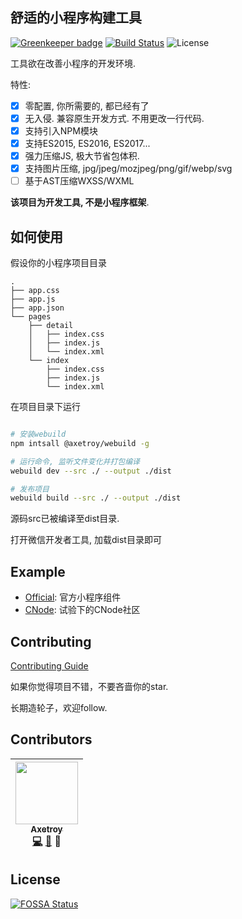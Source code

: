 ## 舒适的小程序构建工具

[![Greenkeeper badge](https://badges.greenkeeper.io/axetroy/webuild.svg)](https://greenkeeper.io/)
[![Build Status](https://travis-ci.org/axetroy/webuild.svg?branch=master)](https://travis-ci.org/axetroy/webuild)
![License](https://img.shields.io/badge/license-Apache-green.svg)

工具欲在改善小程序的开发环境.

特性:

- [x] 零配置, 你所需要的, 都已经有了
- [x] 无入侵. 兼容原生开发方式. 不用更改一行代码.
- [x] 支持引入NPM模块
- [x] 支持ES2015, ES2016, ES2017...
- [x] 强力压缩JS, 极大节省包体积.
- [x] 支持图片压缩, jpg/jpeg/mozjpeg/png/gif/webp/svg
- [ ] 基于AST压缩WXSS/WXML

**该项目为开发工具, 不是小程序框架**.

## 如何使用

假设你的小程序项目目录

```
.
├── app.css
├── app.js
├── app.json
└── pages
    ├── detail
    │   ├── index.css
    │   ├── index.js
    │   └── index.xml
    └── index
        ├── index.css
        ├── index.js
        └── index.xml
```

在项目目录下运行


```bash

# 安装webuild
npm intsall @axetroy/webuild -g

# 运行命令, 监听文件变化并打包编译
webuild dev --src ./ --output ./dist

# 发布项目
webuild build --src ./ --output ./dist
```

源码src已被编译至dist目录.

打开微信开发者工具, 加载dist目录即可

## Example

- [Official](https://github.com/axetroy/WeBuild/tree/master/examples/official): 官方小程序组件
- [CNode](https://github.com/axetroy/WeBuild/tree/master/examples/cnode): 试验下的CNode社区

## Contributing

[Contributing Guide](https://github.com/axetroy/WeBuild/blob/master/CONTRIBUTING.md)

如果你觉得项目不错，不要吝啬你的star.

长期造轮子，欢迎follow.

## Contributors

<!-- ALL-CONTRIBUTORS-LIST:START - Do not remove or modify this section -->
| [<img src="https://avatars1.githubusercontent.com/u/9758711?v=3" width="100px;"/><br /><sub>Axetroy</sub>](http://axetroy.github.io)<br />[💻](https://github.com/axetroy/WeBuild/commits?author=axetroy) [🐛](https://github.com/axetroy/WeBuild/issues?q=author%3Aaxetroy) 🎨 |
| :---: |
<!-- ALL-CONTRIBUTORS-LIST:END -->

## License

[![FOSSA Status](https://app.fossa.io/api/projects/git%2Bgithub.com%2Faxetroy%2FWeBuild.svg?type=large)](https://app.fossa.io/projects/git%2Bgithub.com%2Faxetroy%2FWeBuild?ref=badge_large)
